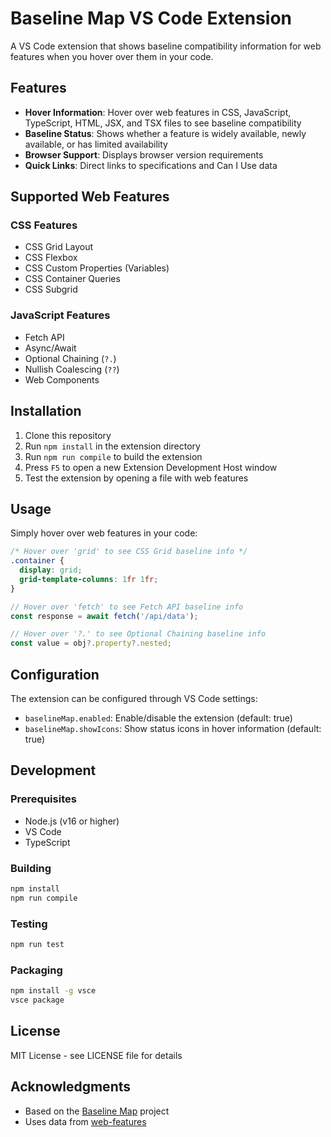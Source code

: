 # Baseline Map VS Code Extension

A VS Code extension that shows baseline compatibility information for web features when you hover over them in your code.

## Features

- **Hover Information**: Hover over web features in CSS, JavaScript, TypeScript, HTML, JSX, and TSX files to see baseline compatibility
- **Baseline Status**: Shows whether a feature is widely available, newly available, or has limited availability
- **Browser Support**: Displays browser version requirements
- **Quick Links**: Direct links to specifications and Can I Use data

## Supported Web Features

### CSS Features
- CSS Grid Layout
- CSS Flexbox
- CSS Custom Properties (Variables)
- CSS Container Queries
- CSS Subgrid

### JavaScript Features
- Fetch API
- Async/Await
- Optional Chaining (`?.`)
- Nullish Coalescing (`??`)
- Web Components

## Installation

1. Clone this repository
2. Run `npm install` in the extension directory
3. Run `npm run compile` to build the extension
4. Press `F5` to open a new Extension Development Host window
5. Test the extension by opening a file with web features

## Usage

Simply hover over web features in your code:

```css
/* Hover over 'grid' to see CSS Grid baseline info */
.container {
  display: grid;
  grid-template-columns: 1fr 1fr;
}
```

```javascript
// Hover over 'fetch' to see Fetch API baseline info
const response = await fetch('/api/data');

// Hover over '?.' to see Optional Chaining baseline info
const value = obj?.property?.nested;
```

## Configuration

The extension can be configured through VS Code settings:

- `baselineMap.enabled`: Enable/disable the extension (default: true)
- `baselineMap.showIcons`: Show status icons in hover information (default: true)

## Development

### Prerequisites

- Node.js (v16 or higher)
- VS Code
- TypeScript

### Building

```bash
npm install
npm run compile
```

### Testing

```bash
npm run test
```

### Packaging

```bash
npm install -g vsce
vsce package
```

## License

MIT License - see LICENSE file for details

## Acknowledgments

- Based on the [Baseline Map](https://github.com/web-platform-dx/baseline-map) project
- Uses data from [web-features](https://github.com/web-platform-dx/web-features)
